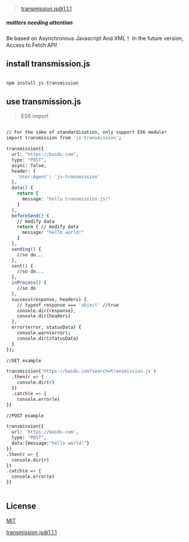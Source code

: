 > transmission.js@1.1.1

##### matters needing attention

Be based on Asynchronous Javascript And XML！
In the future version, Access to Fetch API!

## install transmission.js

```bash

npm install js-transmission

```

## use transmission.js

> ES6 import

``` bash

// For the sake of standardization, only support ES6 module!
import transmission from 'js-transmission';

transmission({
  url: "https://baidu.com",
  type: "POST",
  async: false,
  header: {
    'User-Agent': 'js-transmission'
  },
  data() {
    return {
      message: "hello transmission.js!"
    }
  },
  beforeSend() {
    // modify data
    return { // modify data
      message: "hello world!"
    }
  },
  sending() {
    //so do...
  },
  sent() {
    //so do...
  },
  inProcess() {
    //so do
  },
  success(response, headers) {
    // typeof response === 'object' //true
    console.dir(response),
    console.dir(headers)
  },
  error(error, statusData) {
    console.warn(error);
    console.dir(statusData)
  }
});

//GET example

transmission('https://baidu.com?search=transmission.js')
  .then(r => {
    console.dir(r)
  })
  .catch(e => {
    console.error(e)
})

//POST example

transmission({
  url: 'https://baidu.com',
  type: "POST",
  data:{message:"hello world!"}
})
.then(r => {
  console.dir(r)
})
.catch(e => {
  console.error(e)
})



```
##  License

[MIT](http://opensource.org/licenses/MIT)

[transmission.js@1.1.1](https://github.com/noteScript/js-transmission.git)
